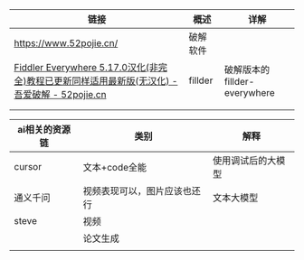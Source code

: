 
| 链接                                                                                                                      | 概述      | 详解                      |
| ----------------------------------------------------------------------------------------------------------------------- | ------- | ----------------------- |
| https://www.52pojie.cn/                                                                                                 | 破解软件    |                         |
| [Fiddler Everywhere 5.17.0汉化(非完全)教程已更新同样适用最新版(无汉化) - 吾爱破解 - 52pojie.cn](https://www.52pojie.cn/thread-1967912-1-1.html) | fillder | 破解版本的fillder-everywhere |
|                                                                                                                         |         |                         |
|                                                                                                                         |         |                         |

| ai相关的资源链 | 类别             | 解释        |
| -------- | -------------- | --------- |
| cursor   | 文本+code全能      | 使用调试后的大模型 |
| 通义千问     | 视频表现可以，图片应该也还行 | 文本大模型     |
| steve    | 视频             |           |
|          | 论文生成           |           |
|          |                |           |
